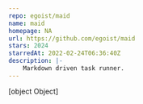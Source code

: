 ```yaml
---
repo: egoist/maid
name: maid
homepage: NA
url: https://github.com/egoist/maid
stars: 2024
starredAt: 2022-02-24T06:36:40Z
description: |-
    Markdown driven task runner.
---
```


[object Object]
